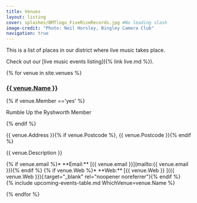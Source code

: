 ```yaml
---
title: Venues
layout: listing
cover: splashes/BMTlogo_FiveRiseRecords.jpg #No leading slash
image-credit: "Photo: Neil Horsley, Bingley Camera Club"
navigation: true
---
```


This is a list of places in our district where live music takes place.

Check out our [live music events listing]({% link live.md %}).

<div class="container logos venues">
{% for venue in site.venues %}

<div class="row"> 
<div class="column-8" markdown="1">
<h3><a href="{{ venue.url }}">{{ venue.Name }}</a></h3>
{% if venue.Member =='yes' %}
<div class="member-badge">
<p>Rumble Up the Ryshworth Member</p>
</div>
{% endif %}
<p class="venue-address">{{ venue.Address }}{% if venue.Postcode %}, {{ venue.Postcode }}{% endif %}</p>
<p class="venue-description">{{ venue.Description }}</p>

<div class="org-contact" markdown="1">
{% if venue.email %}* **Email:** [{{ venue.email }}](mailto:{{ venue.email }}){% endif %}
{% if venue.Web %}* **Web:** [{{ venue.Web }} <i class="fa fa-external-link" aria-hidden="true"></i>]({{ venue.Web }}){:target="_blank" rel="noopener noreferrer"}{% endif %}
</div>
</div>
<div class="column-4 venue-image">
{% include upcoming-events-table.md WhichVenue=venue.Name %}
</div>

</div>


{% endfor %}
</div>


